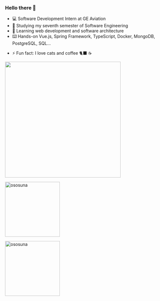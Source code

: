 ### Hello there 🤠

- 💻 Software Development Intern at GE Aviation
- 🔭 Studying my seventh semester of Software Engineering
- 🌱 Learning web development and software architecture
- ⌨️ Hands-on Vue.js, Spring Framework, TypeScript, Docker, MongoDB, PostgreSQL, SQL...
<!-- - 👯 I’m looking to collaborate on ... -->
<!-- - 🤔 I’m looking for help with ... -->
<!-- - 💬 Ask me about ... -->
<!-- - 📫 how to reach me: -->
<!--  - ✉️ oswaldo.adrian@live.com.mx -->
<!--  - 📷 os_osuna on instagram -->
<!-- - 😄 Pronouns: ... -->
- ⚡ Fun fact: I love cats and coffee 🐈‍⬛ ☕️

<img width="380" src="https://github.com/ososuna/ososuna/blob/master/anime-dev.gif"/>

<p><img height="180em" src="https://github-readme-stats.vercel.app/api?username=ososuna&hide_border=true&count_private=true&show_icons=true&theme=radical" alt="ososuna" align="center"/></p>
<p><img height="180em" src="https://github-readme-stats.vercel.app/api/top-langs?username=ososuna&layout=compact&theme=radical&hide=Jupyter%20Notebook,html,css,scss,less,handlebars&langs_count=6" alt="ososuna" align="center"/></p>
  
